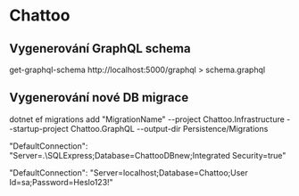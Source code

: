 # Chattoo

## Vygenerování GraphQL schema
get-graphql-schema http://localhost:5000/graphql > schema.graphql

## Vygenerování nové DB migrace
dotnet ef migrations add "MigrationName" --project Chattoo.Infrastructure --startup-project Chattoo.GraphQL --output-dir Persistence/Migrations




"DefaultConnection": "Server=.\\SQLExpress;Database=ChattooDBnew;Integrated Security=true"

"DefaultConnection": "Server=localhost;Database=Chattoo;User Id=sa;Password=Heslo123!"
